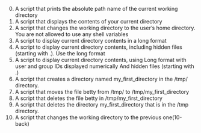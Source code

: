 0. A script that prints the absolute path name of the current working directory
1. A script that displays the contents of your current directory
2. A script that changes the working directory to the user’s home directory. You are not allowed to use any shell variables
3. A script to display current directory contents in a long format
4. A script to display current directory contents, including hidden files (starting with .). Use the long format
5. A script to display current directory contents, using Long format with user and group IDs displayed numerically And hidden files (starting with .)
6. A script that creates a directory named my_first_directory in the /tmp/ directory.
7. A script that moves the file betty from /tmp/ to /tmp/my_first_directory
8. A script that deletes the file betty in /tmp/my_first_directory
9. A script that deletes the directory my_first_directory that is in the /tmp directory.
10. A script that changes the working directory to the previous one(10-back)
